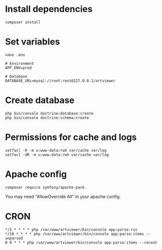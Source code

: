 # Install dependencies  
```
composer install
```
  
# Set variables
```
nano .env  

# Environment
APP_ENV=prod

# Database
DATABASE_URL=mysql://root:root@127.0.0.1/artviewer
```
  
# Create database  
```
php bin/console doctrine:database:create
php bin/console doctrine:schema:create
```

# Permissions for cache and logs  
```
setfacl -R -m u:www-data:rwX var/cache var/log
setfacl -dR -m u:www-data:rwX var/cache var/log
```

# Apache config
```
composer require symfony/apache-pack
```
You may need "AllowOverride All" in your apache config.  

# CRON
```
*/5 * * * * php /var/www/artviewer/bin/console app:parse:rss
*/10 * * * * php /var/www/artviewer/bin/console app:parse:items --unparsed
0 0 * * * php /var/www/artviewer/bin/console app:parse:items --recent
```
